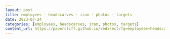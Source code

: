 ```yaml
---
layout: post
title: employees · headscarves · iran · photos · targets
date: 2023-07-24
categories: [employees, headscarves, iran, photos, targets]
content_url: https://papercliff.github.io/redirect/?q=employees+headscarves+iran+photos+targets&tbs=cdr:1,cd_min:7/23/2023,cd_max:7/25/2023
---
```

